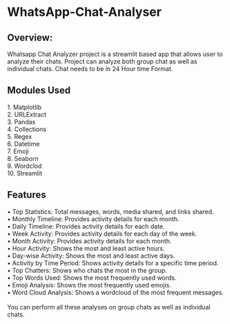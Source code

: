 # WhatsApp-Chat-Analyser
<h2>Overview:</h2>
<p>
Whatsapp Chat Analyzer project is a streamlit based app that allows user to analyze their chats. Project can analyze both group chat as well as individual chats. Chat needs to be in 24 Hour time Format.
</p>

<h2> Modules Used</h2>
1. Matplotlib <br>
2. URLExtract <br>
3. Pandas <br>
4. Collections <br>
5. Regex <br>
6. Datetime <br>
7. Emoji <br>
8. Seaborn <br>
9. Wordclod<br>
10. Streamlit <br>

<h2>Features</h2>
• Top Statistics: Total messages, words, media shared, and links shared. <br>
• Monthly Timeline: Provides activity details for each month. <br>
• Daily Timeline: Provides activity details for each date. <br>
• Week Activity: Provides activity details for each day of the week. <br>
• Month Activity: Provides activity details for each month. <br>
• Hour Activity: Shows the most and least active hours. <br>
• Day-wise Activity: Shows the most and least active days. <br>
• Activity by Time Period: Shows activity details for a specific time period. <br>
• Top Chatters: Shows who chats the most in the group. <br>
• Top Words Used: Shows the most frequently used words. <br>
• Emoji Analysis: Shows the most frequently used emojis.<br>
• Word Cloud Analysis: Shows a wordcloud of the most frequent messages.<br>
<br>
You can perform all these analyses on group chats as well as individual chats.




